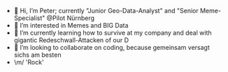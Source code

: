 - 👋 Hi, I’m Peter; currently "Junior Geo-Data-Analyst" and "Senior Meme-Specialist" @Pilot Nürnberg
- 👀 I’m interested in Memes and BIG Data
- 🌱 I’m currently learning how to survive at my company and deal with gigantic Redeschwall-Attacken of our D
- 💞️ I’m looking to collaborate on coding, because gemeinsam versagt sichs am besten
- \m/ 'Rock'

<!---
LutraphobicOtter/LutraphobicOtter is a ✨ special ✨ repository because its `README.md` (this file) appears on your GitHub profile.
You can click the Preview link to take a look at your changes.
--->
